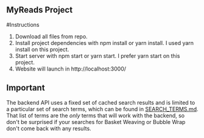 ## MyReads Project

#Instructions
1. Download all files from repo.
2. Install project dependencies with npm install or yarn install. I used yarn install on this project.
3. Start server with npm start or yarn start. I prefer yarn start on this project.
3. Website will launch in http://localhost:3000/

## Important
The backend API uses a fixed set of cached search results and is limited to a particular set of search terms, which can be found in [SEARCH_TERMS.md](SEARCH_TERMS.md). That list of terms are the _only_ terms that will work with the backend, so don't be surprised if your searches for Basket Weaving or Bubble Wrap don't come back with any results.

